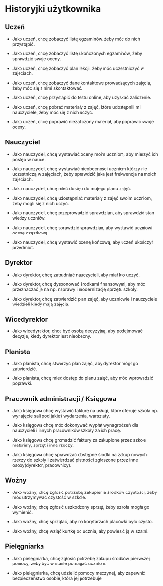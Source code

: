 # Historyjki użytkownika

## Uczeń

* Jako uczeń, chcę zobaczyć listę egzaminów, żeby móc do nich przystąpić.

* Jako uczeń, chcę zobaczyć listę ukończonych egzaminów, żeby sprawdzić swoje oceny.

* Jako uczeń, chcę zobaczyć plan lekcji, żeby móc uczestniczyć w zajęciach.

* Jako uczeń, chcę zobaczyć dane kontaktowe prowadzących zajęcia, żeby móc się z nimi
  skontaktować.

* Jako uczeń, chcę przystąpić do testu online, aby uzyskać zaliczenie.

* Jako uczeń, chcę pobrać materiały z zajęć, które udostępnili mi nauczyciele, żeby
  móc się z nich uczyć.

* Jako uczeń, chcę poprawić niezaliczony materiał, aby poprawić swoje oceny.

## Nauczyciel

* Jako nauczyciel, chcę wystawiać oceny moim uczniom, aby mierzyć ich postęp w nauce.

* Jako nauczyciel, chcę wystawiać nieobecności uczniom którzy nie uczestniczą w
  zajęciach, żeby sprawdzić jaka jest frekwencja na moich zajęciach.

* Jako nauczyciel, chcę mieć dostęp do mojego planu zajęć.

* Jako nauczyciel, chcę udostępniać materiały z zajęć swoim uczniom, żeby mogli się z
  nich uczyć.

* Jako nauczyciel, chcę przeprowadzić sprawdzian, aby sprawdzić stan wiedzy uczniów.

* Jako nauczyciel, chcę sprawdzić sprawdzian, aby wystawić uczniowi ocenę cząstkową.

* Jako nauczyciel, chcę wystawić ocenę końcową, aby uczeń ukończył przedmiot.

## Dyrektor

* Jako dyrektor, chcę zatrudniać nauczycieli, aby miał kto uczyć.

* Jako dyrektor, chcę dysponować środkami finansowymi, aby móc przeznaczać je na np.
  naprawy i modernizację sprzętu szkoły.

* Jako dyrektor, chcę zatwierdzić plan zajęć, aby uczniowie i nauczyciele wiedzieli
  kiedy mają zajęcia.

## Wicedyrektor

* Jako wicedyrektor, chcę być osobą decyzyjną, aby podejmować decyzje, kiedy dyrektor
  jest nieobecny.

## Planista

* Jako planista, chcę stworzyć plan zajęć, aby dyrektor mógł go zatwierdzić.

* Jako planista, chcę mieć dostęp do planu zajęć, aby móc wprowadzić poprawki.

## Pracownik administracji / Księgowa

* Jako księgowa chcę wystawić fakturę na usługi, które oferuje szkoła np. wynajęcie
  sali pod jakieś wydarzenia, warsztaty.

* Jako księgowa chcę móc dokonywać wypłat wynagrodzeń dla nauczycieli i innych
  pracowników szkoły za ich pracę.

* Jako księgowa chcę gromadzić faktury za zakupione przez szkołe materiały, sprzęt i
  inne rzeczy.

* Jako księgowa chcę sprawdzać dostępne środki na zakup nowych rzeczy do szkoły i
  zatwierdzać płatności zgłoszone przez inne osoby(dyrektor, pracownicy).

## Woźny

* Jako woźny, chcę zgłosić potrzebę zakupienia środków czystości, żeby móc utrzymywać
  czystość w szkole.

* Jako woźny, chcę zgłosić uszkodzony sprzęt, żeby szkoła mogła go wymienić.

* Jako woźny, chcę sprzątać, aby na korytarzach placówki było czysto.

* Jako woźny, chcę wziąć kurtkę od ucznia, aby powiesić ją w szatni.

## Pielęgniarka

* Jako pielęgniarka, chcę zgłosić potrzebę zakupu środków pierwszej pomocy, żeby być
  w stanie pomagać uczniom.

* Jako pielęgniarka, chcę udzielić pomocy meczynej, aby zapewnić bezpieczeństwo
  osobie, która jej potrzebuje.
